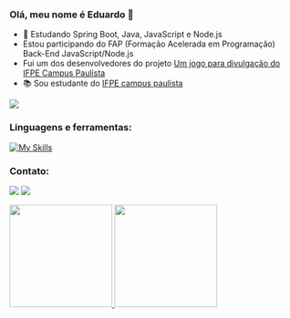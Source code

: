 ### Olá, meu nome é Eduardo 👋


- 🌱 Estudando Spring Boot, Java, JavaScript e Node.js
- Estou participando do FAP (Formação Acelerada em Programação) Back-End JavaScript/Node.js
- Fui um dos desenvolvedores do projeto [Um jogo para divulgação do IFPE Campus Paulista](https://ifpe-paulista-rodrigo.github.io/jogo-ifpe/index.html)
- 📚 Sou estudante do [IFPE campus paulista](https://portal.ifpe.edu.br/paulista/)

<div style="display: inline_block">

![](https://komarev.com/ghpvc/?username=Eduardo-J-S&abbreviated=true)

<h3 align="left">Linguagens e ferramentas:</h3>
  
[![My Skills](https://skillicons.dev/icons?i=py,js,nodejs,react,java,spring,css,html,mysql,postgres)](https://skillicons.dev)

</div>

<h3 align="left">Contato:</h3>
<div> 

  <a href = "mailto:ejsilva159@gmail.com"><img src="https://img.shields.io/badge/Gmail-D14836?style=for-the-badge&logo=gmail&logoColor=white" target="_blank"></a>
  <a href="https://www.linkedin.com/in/eduardo-s-890729aa/" target="_blank"><img src="https://img.shields.io/badge/-LinkedIn-%230077B5?style=for-the-badge&logo=linkedin&logoColor=white" target="_blank"></a> 
   
 
</div>

<div align="left">
  <a href="https://github.com/Eduardo-J-S">
  <img height="180em" src="https://github-readme-stats.vercel.app/api?username=Eduardo-J-S&show_icons=true&theme=dark&include_all_commits=true&count_private=true"/>
  <img height="180em" src="https://github-readme-stats.vercel.app/api/top-langs/?username=Eduardo-J-S&layout=compact&langs_count=7&theme=dark"/>
</div>
